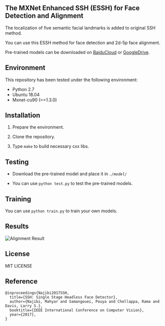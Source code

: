 
## The MXNet Enhanced SSH (ESSH) for Face Detection and Alignment

The localization of five semantic facial landmarks is added to original SSH method.

You can use this ESSH method for face detection and 2d-5p face alignment.


Pre-trained models can be downloaded on [BaiduCloud](https://pan.baidu.com/s/1sghM7w1nN3j8-UHfBHo6rA) or [GoogleDrive](https://drive.google.com/open?id=1eX_i0iZxZTMyJ4QccYd2F4x60GbZqQQJ).

## Environment

This repository has been tested under the following environment:

-   Python 2.7 
-   Ubuntu 18.04
-   Mxnet-cu90 (==1.3.0)

## Installation

1.  Prepare the environment.

2.  Clone the repository.
    
3.  Type  `make`  to build necessary cxx libs.

## Testing

  -  Download the pre-trained model and place it in *`./model/`*

  -  You can use `python test.py` to test the pre-trained models.

## Training

  You can use `python train.py` to train your own models.
   

## Results
![Alignment Result](https://raw.githubusercontent.com/deepinx/SSH_alignment/master/sample-images/detection_result.png)

## License

MIT LICENSE


## Reference

```
@inproceedings{Najibi2017SSH,
  title={SSH: Single Stage Headless Face Detector},
  author={Najibi, Mahyar and Samangouei, Pouya and Chellappa, Rama and Davis, Larry S.},
  booktitle={IEEE International Conference on Computer Vision},
  year={2017},
}
```
